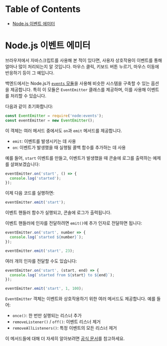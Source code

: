# Table of Contents

- [Node.js 이벤트 에미터](#nodejs-이벤트-에미터)

# Node.js 이벤트 에미터

브라우저에서 자바스크립트를 사용해 본 적이 있다면, 사용자 상호작용이 이벤트를 통해 얼마나 많이 처리되는지 알 것입니다. 마우스 클릭, 키보드 버튼 누르기, 마우스 이동에 반응하기 등이 그 예입니다.

백엔드에서는 Node.js가 [`events` 모듈](https://nodejs.org/api/events.html)을 사용해 비슷한 시스템을 구축할 수 있는 옵션을 제공합니다. 특히 이 모듈은 `EventEmitter` 클래스를 제공하며, 이를 사용해 이벤트를 처리할 수 있습니다.

다음과 같이 초기화합니다:

```javascript
const EventEmitter = require('node:events');
const eventEmitter = new EventEmitter();
```

이 객체는 여러 메서드 중에서도 `on`과 `emit` 메서드를 제공합니다.

- `emit`: 이벤트를 발생시키는 데 사용
- `on`: 이벤트가 발생했을 때 실행될 콜백 함수를 추가하는 데 사용

예를 들어, `start` 이벤트를 만들고, 이벤트가 발생했을 때 콘솔에 로그를 출력하는 예제를 살펴보겠습니다:

```javascript
eventEmitter.on('start', () => {
  console.log('started');
});
```

이제 다음 코드를 실행하면:

```javascript
eventEmitter.emit('start');
```

이벤트 핸들러 함수가 실행되고, 콘솔에 로그가 출력됩니다.

이벤트 핸들러에 인자를 전달하려면 `emit()`에 추가 인자로 전달하면 됩니다:

```javascript
eventEmitter.on('start', number => {
  console.log(`started ${number}`);
});

eventEmitter.emit('start', 23);
```

여러 개의 인자를 전달할 수도 있습니다:

```javascript
eventEmitter.on('start', (start, end) => {
  console.log(`started from ${start} to ${end}`);
});

eventEmitter.emit('start', 1, 100);
```

`EventEmitter` 객체는 이벤트와 상호작용하기 위한 여러 메서드도 제공합니다. 예를 들어:

- `once()`: 한 번만 실행되는 리스너 추가
- `removeListener()` / `off()`: 이벤트 리스너 제거
- `removeAllListeners()`: 특정 이벤트의 모든 리스너 제거

이 메서드들에 대해 더 자세히 알아보려면 [공식 문서](https://nodejs.org/api/events.html)를 참고하세요.


